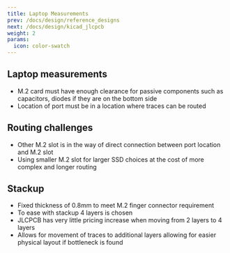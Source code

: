 ```yaml
---
title: Laptop Measurements
prev: /docs/design/reference_designs
next: /docs/design/kicad_jlcpcb
weight: 2
params:
  icon: color-swatch
---
```


## Laptop measurements
- M.2 card must have enough clearance for passive components such as capacitors, diodes if they are on the bottom side
- Location of port must be in a location where traces can be routed

## Routing challenges
- Other M.2 slot is in the way of direct connection between port location and M.2 slot
- Using smaller M.2 slot for larger SSD choices at the cost of more complex and longer routing

## Stackup
- Fixed thickness of 0.8mm to meet M.2 finger connector requirement
- To ease with stackup 4 layers is chosen
- JLCPCB has very little pricing increase when moving from 2 layers to 4 layers
- Allows for movement of traces to additional layers allowing for easier physical layout if bottleneck is found


